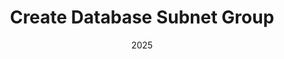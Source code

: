 ---
title: "Create Database Subnet Group"
date: 2025
weight: 3
chapter: false
pre: "<b>3.3 </b>"
---